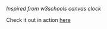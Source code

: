 <em>Inspired from w3schools canvas clock</em>

Check it out in action [here](https://shivaprakash-sudo.github.io/live-canvas-clock/)